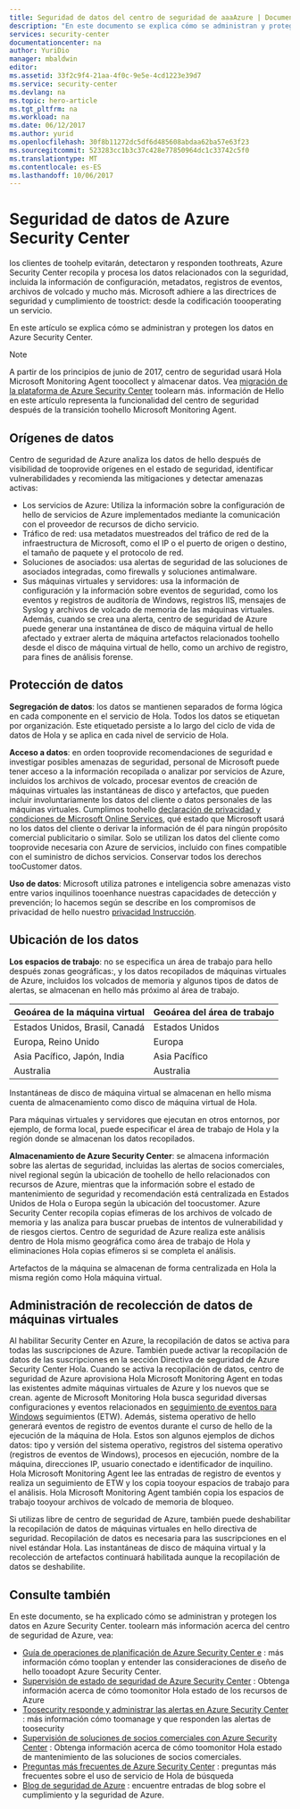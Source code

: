 ```yaml
---
title: Seguridad de datos del centro de seguridad de aaaAzure | Documentos de Microsoft
description: "En este documento se explica cómo se administran y protegen los datos en Azure Security Center."
services: security-center
documentationcenter: na
author: YuriDio
manager: mbaldwin
editor: 
ms.assetid: 33f2c9f4-21aa-4f0c-9e5e-4cd1223e39d7
ms.service: security-center
ms.devlang: na
ms.topic: hero-article
ms.tgt_pltfrm: na
ms.workload: na
ms.date: 06/12/2017
ms.author: yurid
ms.openlocfilehash: 30f8b11272dc5df6d485608abdaa62ba57e63f23
ms.sourcegitcommit: 523283cc1b3c37c428e77850964dc1c33742c5f0
ms.translationtype: MT
ms.contentlocale: es-ES
ms.lasthandoff: 10/06/2017
---
```

# <a name="azure-security-center-data-security"></a>Seguridad de datos de Azure Security Center
los clientes de toohelp evitarán, detectaron y responden toothreats, Azure Security Center recopila y procesa los datos relacionados con la seguridad, incluida la información de configuración, metadatos, registros de eventos, archivos de volcado y mucho más. Microsoft adhiere a las directrices de seguridad y cumplimiento de toostrict: desde la codificación toooperating un servicio.

En este artículo se explica cómo se administran y protegen los datos en Azure Security Center.

>[!NOTE] 
>A partir de los principios de junio de 2017, centro de seguridad usará Hola Microsoft Monitoring Agent toocollect y almacenar datos. Vea [migración de la plataforma de Azure Security Center](security-center-platform-migration.md) toolearn más. información de Hello en este artículo representa la funcionalidad del centro de seguridad después de la transición toohello Microsoft Monitoring Agent.
>


## <a name="data-sources"></a>Orígenes de datos
Centro de seguridad de Azure analiza los datos de hello después de visibilidad de tooprovide orígenes en el estado de seguridad, identificar vulnerabilidades y recomienda las mitigaciones y detectar amenazas activas:

- Los servicios de Azure: Utiliza la información sobre la configuración de hello de servicios de Azure implementados mediante la comunicación con el proveedor de recursos de dicho servicio.
- Tráfico de red: usa metadatos muestreados del tráfico de red de la infraestructura de Microsoft, como el IP o el puerto de origen o destino, el tamaño de paquete y el protocolo de red.
- Soluciones de asociados: usa alertas de seguridad de las soluciones de asociados integradas, como firewalls y soluciones antimalware. 
- Sus máquinas virtuales y servidores: usa la información de configuración y la información sobre eventos de seguridad, como los eventos y registros de auditoría de Windows, registros IIS, mensajes de Syslog y archivos de volcado de memoria de las máquinas virtuales. Además, cuando se crea una alerta, centro de seguridad de Azure puede generar una instantánea de disco de máquina virtual de hello afectado y extraer alerta de máquina artefactos relacionados toohello desde el disco de máquina virtual de hello, como un archivo de registro, para fines de análisis forense.


## <a name="data-protection"></a>Protección de datos
**Segregación de datos**: los datos se mantienen separados de forma lógica en cada componente en el servicio de Hola. Todos los datos se etiquetan por organización. Este etiquetado persiste a lo largo del ciclo de vida de datos de Hola y se aplica en cada nivel de servicio de Hola.

**Acceso a datos**: en orden tooprovide recomendaciones de seguridad e investigar posibles amenazas de seguridad, personal de Microsoft puede tener acceso a la información recopilada o analizar por servicios de Azure, incluidos los archivos de volcado, procesar eventos de creación de máquinas virtuales las instantáneas de disco y artefactos, que pueden incluir involuntariamente los datos del cliente o datos personales de las máquinas virtuales. Cumplimos toohello [declaración de privacidad y condiciones de Microsoft Online Services](http://www.microsoftvolumelicensing.com/DocumentSearch.aspx?Mode=3&DocumentTypeId=31), qué estado que Microsoft usará no los datos del cliente o derivar la información de él para ningún propósito comercial publicitario o similar. Solo se utilizan los datos del cliente como tooprovide necesaria con Azure de servicios, incluido con fines compatible con el suministro de dichos servicios. Conservar todos los derechos tooCustomer datos.

**Uso de datos**: Microsoft utiliza patrones e inteligencia sobre amenazas visto entre varios inquilinos tooenhance nuestras capacidades de detección y prevención; lo hacemos según se describe en los compromisos de privacidad de hello nuestro [privacidad Instrucción](https://www.microsoft.com/privacystatement/en-us/OnlineServices/Default.aspx).

## <a name="data-location"></a>Ubicación de los datos

**Los espacios de trabajo**: no se especifica un área de trabajo para hello después zonas geográficas:, y los datos recopilados de máquinas virtuales de Azure, incluidos los volcados de memoria y algunos tipos de datos de alertas, se almacenan en hello más próximo al área de trabajo. 

| Geoárea de la máquina virtual                        | Geoárea del área de trabajo |
|-------------------------------|---------------|
| Estados Unidos, Brasil, Canadá | Estados Unidos |
| Europa, Reino Unido        | Europa        |
| Asia Pacífico, Japón, India    | Asia Pacífico  |
| Australia                     | Australia     |

 
Instantáneas de disco de máquina virtual se almacenan en hello misma cuenta de almacenamiento como disco de máquina virtual de Hola.
 
Para máquinas virtuales y servidores que ejecutan en otros entornos, por ejemplo, de forma local, puede especificar el área de trabajo de Hola y la región donde se almacenan los datos recopilados. 

**Almacenamiento de Azure Security Center**: se almacena información sobre las alertas de seguridad, incluidas las alertas de socios comerciales, nivel regional según la ubicación de toohello de hello relacionados con recursos de Azure, mientras que la información sobre el estado de mantenimiento de seguridad y recomendación está centralizada en Estados Unidos de Hola o Europa según la ubicación del toocustomer.
Azure Security Center recopila copias efímeras de los archivos de volcado de memoria y las analiza para buscar pruebas de intentos de vulnerabilidad y de riesgos ciertos. Centro de seguridad de Azure realiza este análisis dentro de Hola mismo geográfica como área de trabajo de Hola y eliminaciones Hola copias efímeros si se completa el análisis.

Artefactos de la máquina se almacenan de forma centralizada en Hola la misma región como Hola máquina virtual. 


## <a name="managing-data-collection-from-virtual-machines"></a>Administración de recolección de datos de máquinas virtuales

Al habilitar Security Center en Azure, la recopilación de datos se activa para todas las suscripciones de Azure. También puede activar la recopilación de datos de las suscripciones en la sección Directiva de seguridad de Azure Security Center Hola. Cuando se activa la recopilación de datos, centro de seguridad de Azure aprovisiona Hola Microsoft Monitoring Agent en todas las existentes admite máquinas virtuales de Azure y los nuevos que se crean. agente de Microsoft Monitoring Hola busca seguridad diversas configuraciones y eventos relacionados en [seguimiento de eventos para Windows](https://msdn.microsoft.com/library/windows/desktop/bb968803.aspx) seguimientos (ETW). Además, sistema operativo de hello generará eventos de registro de eventos durante el curso de hello de la ejecución de la máquina de Hola. Estos son algunos ejemplos de dichos datos: tipo y versión del sistema operativo, registros del sistema operativo (registros de eventos de Windows), procesos en ejecución, nombre de la máquina, direcciones IP, usuario conectado e identificador de inquilino. Hola Microsoft Monitoring Agent lee las entradas de registro de eventos y realiza un seguimiento de ETW y los copia tooyour espacios de trabajo para el análisis. Hola Microsoft Monitoring Agent también copia los espacios de trabajo tooyour archivos de volcado de memoria de bloqueo.

Si utilizas libre de centro de seguridad de Azure, también puede deshabilitar la recopilación de datos de máquinas virtuales en hello directiva de seguridad. Recopilación de datos es necesaria para las suscripciones en el nivel estándar Hola. Las instantáneas de disco de máquina virtual y la recolección de artefactos continuará habilitada aunque la recopilación de datos se deshabilite.


## <a name="see-also"></a>Consulte también
En este documento, se ha explicado cómo se administran y protegen los datos en Azure Security Center. toolearn más información acerca del centro de seguridad de Azure, vea:

* [Guía de operaciones de planificación de Azure Security Center e](security-center-planning-and-operations-guide.md) : más información cómo tooplan y entender las consideraciones de diseño de hello tooadopt Azure Security Center.
* [Supervisión de estado de seguridad de Azure Security Center](security-center-monitoring.md) : Obtenga información acerca de cómo toomonitor Hola estado de los recursos de Azure
* [Toosecurity responde y administrar las alertas en Azure Security Center](security-center-managing-and-responding-alerts.md) : más información cómo toomanage y que responden las alertas de toosecurity
* [Supervisión de soluciones de socios comerciales con Azure Security Center](security-center-partner-solutions.md) : Obtenga información acerca de cómo toomonitor Hola estado de mantenimiento de las soluciones de socios comerciales.
* [Preguntas más frecuentes de Azure Security Center](security-center-faq.md) : preguntas más frecuentes sobre el uso de servicio de Hola de búsqueda
* [Blog de seguridad de Azure](http://blogs.msdn.com/b/azuresecurity/) : encuentre entradas de blog sobre el cumplimiento y la seguridad de Azure.
